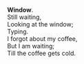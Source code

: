 **Window**.  
Still waiting,  
Looking at the window;  
Typing.  
I forgot about my coffee,  
But I am waiting;  
Till the coffee gets cold.  

